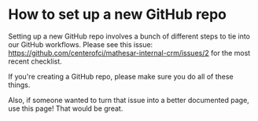 # How to set up a new GitHub repo

Setting up a new GitHub repo involves a bunch of different steps to tie into our GitHub workflows. Please see this issue: https://github.com/centerofci/mathesar-internal-crm/issues/2 for the most recent checklist.

If you're creating a GitHub repo, please make sure you do all of these things. 

Also, if someone wanted to turn that issue into a better documented page, use this page! That would be great.
